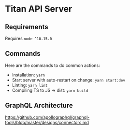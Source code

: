 # Titan API Server

## Requirements

Requires `node ^10.15.0`

## Commands

Here are the commands to do common actions:

- Installation: `yarn`
- Start server with auto-restart on change: `yarn start:dev`
- Linting: `yarn lint`
- Compiling TS to JS -> dist: `yarn build`

## GraphQL Architecture

https://github.com/apollographql/graphql-tools/blob/master/designs/connectors.md
